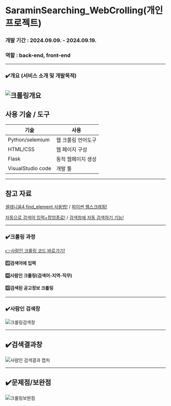 # SaraminSearching_WebCrolling(개인 프로젝트)
### 개발 기간 : 2024.09.09. - 2024.09.19.
### 역할 : back-end, front-end
--------------------------------

### ✔️개요 (서비스 소개 및 개발목적)
![크롤링개요](https://github.com/user-attachments/assets/599f62d9-bf0e-4708-9f56-8e44f75f36b5)
-----------------------------------

## 사용 기술 / 도구
|기술|사용|
|-----|-------|
|Python/selemium|웹 크롤링 언어도구|
|HTML/CSS|웹 페이지 구성|
|Flask|동적 웹페이지 생성|
|VisualStudio code|개발 툴|
-----------------------

## 참고 자료
[셀레니움4 find_element 사용법!](https://blog.naver.com/kimflstudio/222899538513) / [파이썬 웹스크래핑!](https://dsc-sookmyung.tistory.com/85)

[자동으로 검색어 입력+팝업종료!](https://catloaf.tistory.com/19) / [검색창에 자동 검색하기 기능!](https://m.blog.naver.com/mhy563/222079368690)

-------------------------

### ✔️크롤링 과정 
[👉사람인 크롤링 코드 바로가기!](https://github.com/so-pyeong/saraminSearching_WebCrolling/blob/main/app.py)

**1️⃣검색어에 입력**

**2️⃣사람인 크롤링(검색어-지역-직무)**

**3️⃣검색된 공고정보 크롤링**

----------------------------
### ✔️사람인 검색창
![크롤링검색창](https://github.com/user-attachments/assets/bc55137e-0e7f-4e7d-8d7f-1cf4ef2291a7)

--------------------------------
## ✔️검색결과창
![사람인 검색결과 캡처](https://github.com/user-attachments/assets/f5349055-507a-4aee-b8b2-dca229663f86)

---------------------
## ✔️문제점/보완점
![크롤링보완점](https://github.com/user-attachments/assets/3e26b114-e250-420c-b63f-f5de59468977)

